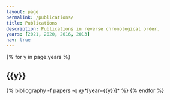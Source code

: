 ```yaml
---
layout: page
permalink: /publications/
title: Publications
description: Publications in reverse chronological order.
years: [2021, 2020, 2016, 2013]
nav: true
---
```


<div class="publications">

{% for y in page.years %}
  <h2 class="year">{{y}}</h2>
  {% bibliography -f papers -q @*[year={{y}}]* %}
{% endfor %}

</div>
